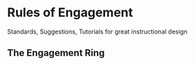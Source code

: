 # Rules of Engagement

Standards, Suggestions, Tutorials for great instructional design

## The Engagement Ring